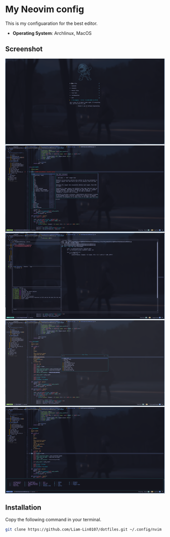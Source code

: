 # My Neovim config

This is my configuaration for the best editor.

- **Operating System**: Archlinux, MacOS

## Screenshot

![Alt text](./.assets/Screenshot-dashboard.png?raw=true "Neovim")
![Alt text](./.assets/Screenshot-coding.png?raw=true)
![Alt text](./.assets/Screenshot-terminal.png?raw=true)
![Alt text](./.assets/Screenshot-findfile.png?raw=true)
![Alt text](./.assets/Screenshot-keymaps.png?raw=true)

## Installation

Copy the following command in your terminal.

```bash
git clone https://github.com/Liam-Lin0107/dotfiles.git ~/.config/nvim
```

